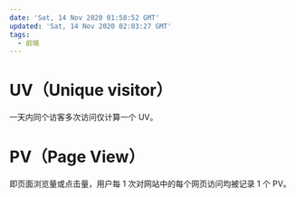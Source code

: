 ```yaml
---
date: 'Sat, 14 Nov 2020 01:58:52 GMT'
updated: 'Sat, 14 Nov 2020 02:03:27 GMT'
tags:
  - 前端
---
```


# UV（Unique visitor）

一天内同个访客多次访问仅计算一个 UV。

# PV（Page View）

即页面浏览量或点击量，用户每 1 次对网站中的每个网页访问均被记录 1 个 PV。
